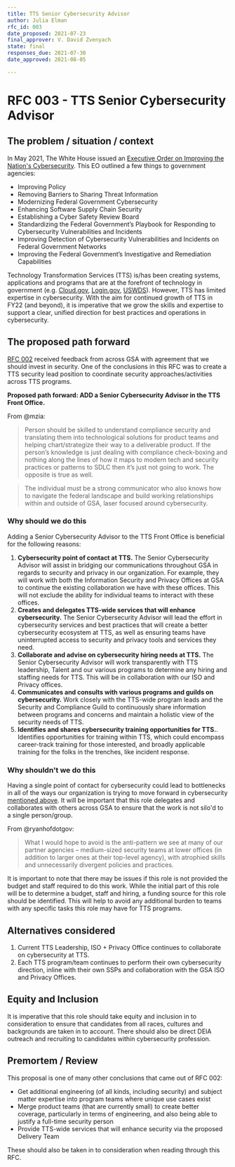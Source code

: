 ```yaml
---
title: TTS Senior Cybersecurity Advisor
author: Julia Elman
rfc_id: 003
date_proposed: 2021-07-23
final_approver: V. David Zvenyach
state: final
responses_due: 2021-07-30
date_approved: 2021-08-05

---
```


# RFC 003 - TTS Senior Cybersecurity Advisor

## The problem / situation / context

In May 2021, The White House issued an [Executive Order on Improving the Nation's Cybersecurity](https://www.whitehouse.gov/briefing-room/presidential-actions/2021/05/12/executive-order-on-improving-the-nations-cybersecurity/). This EO outlined a few things to government agencies:

- Improving Policy
- Removing Barriers to Sharing Threat Information
- Modernizing Federal Government Cybersecurity
- Enhancing Software Supply Chain Security
- Establishing a Cyber Safety Review Board
- Standardizing the Federal Government’s Playbook for Responding to Cybersecurity Vulnerabilities and Incidents
- Improving Detection of Cybersecurity Vulnerabilities and Incidents on Federal Government Networks
- Improving the Federal Government’s Investigative and Remediation Capabilities

Technology Transformation Services (TTS) is/has been creating systems, applications and programs that are at the forefront of technology in government (e.g. [Cloud.gov](https://cloud.gov), [Login.gov](https://login.gov), [USWDS](https://designsystem.digital.gov/)). However, TTS has limited expertise in cybersecurity. With the aim for continued growth of TTS in FY22 (and beyond), it is imperative that we grow the skills and expertise to support a clear, unified direction for best practices and operations in cybersecurity.

## The proposed path forward

[RFC 002](https://docs.google.com/document/d/1RedCM0NgQ3D5NmVZXqLZv5HTvNTb05SCqROkqJLd18s/edit) received feedback from across GSA with agreement that we should invest in security. One of the conclusions in this RFC was to create a TTS security lead position to coordinate security approaches/activities across TTS programs.

**Proposed path forward: ADD a Senior Cybersecurity Advisor in the TTS Front Office.**

From @mzia:

> Person should be skilled to understand compliance security and translating them into technological solutions for product teams and helping chart/strategize their way to a deliverable product. If the person’s knowledge is just dealing with compliance check-boxing and nothing along the lines of how it maps to modern tech and security practices or patterns to SDLC then it’s just not going to work. The opposite is true as well.

> The individual must be a strong communicator who also knows how to navigate the federal landscape and build working relationships within and outside of GSA, laser focused around cybersecurity.

### Why should we do this

Adding a Senior Cybersecurity Advisor to the TTS Front Office is beneficial for the following reasons:

1. **Cybersecurity point of contact at TTS.** The Senior Cybersecurity Advisor will assist in bridging our communications throughout GSA in regards to security and privacy in our organization. For example, they will work with both the Information Security and Privacy Offices at GSA to continue the existing collaboration we have with these offices. This will not exclude the ability for individual teams to interact with these offices.
1. **Creates and delegates TTS-wide services that will enhance cybersecurity.** The Senior Cybersecurity Advisor will lead the effort in cybersecurity services and best practices that will create a better cybersecurity ecosystem at TTS, as well as ensuring teams have uninterrupted access to security and privacy tools and services they need. 
1. **Collaborate and advise on cybersecurity hiring needs at TTS.** The Senior Cybersecurity Advisor will work transparently with TTS leadership, Talent and our various programs to determine any hiring and staffing needs for TTS. This will be in collaboration with our ISO and Privacy offices.
1. **Communicates and consults with various programs and guilds on cybersecurity.** Work closely with the TTS-wide program leads and the Security and Compliance Guild to continuously share information between programs and concerns and maintain a holistic view of the security needs of TTS.
1. **Identifies and shares cybersecurity training opportunities for TTS.**. Identifies opportunities for training within TTS, which could encompass career-track training for those interested, and broadly applicable training for the folks in the trenches, like incident response.

### Why shouldn't we do this

Having a single point of contact for cybersecurity could lead to bottlenecks in all of the ways our organization is trying to move forward in cybersecurity [mentioned above](#why-should-we-do-this). It will be important that this role delegates and collaborates with others across GSA to ensure that the work is not silo'd to a single person/group.

From @ryanhofdotgov:

> What I would hope to avoid is the anti-pattern we see at many of our partner agencies – medium-sized security teams at lower offices (in addition to larger ones at their top-level agency), with atrophied skills and unnecessarily divergent policies and practices.

It is important to note that there may be issues if this role is not provided the budget and staff required to do this work. While the initial part of this role will be to determine a budget, staff and hiring, a funding source for this role should be identified. This will help to avoid any additional burden to teams with any specific tasks this role may have for TTS programs.

## Alternatives considered

1. Current TTS Leadership, ISO + Privacy Office continues to collaborate on cybersecurity at TTS.
1. Each TTS program/team continues to perform their own cybersecurity direction, inline with their own SSPs and collaboration with the GSA ISO and Privacy Offices.

## Equity and Inclusion

It is imperative that this role should take equity and inclusion in to consideration to ensure that candidates from all races, cultures and backgrounds are taken in to account. There should also be direct DEIA outreach and recruiting to candidates within cybersecurity profession.

## Premortem / Review

This proposal is one of many other conclusions that came out of RFC 002:

- Get additional engineering (of all kinds, including security) and subject matter expertise into program teams where unique use cases exist
- Merge product teams (that are currently small) to create better coverage, particularly in terms of engineering, and also being able to justify a full-time security person
- Provide TTS-wide services that will enhance security via the proposed Delivery Team

These should also be taken in to consideration when reading through this RFC.
